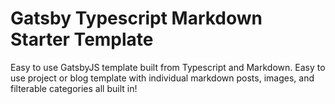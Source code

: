 # Gatsby Typescript Markdown Starter Template

Easy to use GatsbyJS template built from Typescript and Markdown. Easy to use project or blog template with individual markdown posts, images, and filterable categories all built in!
